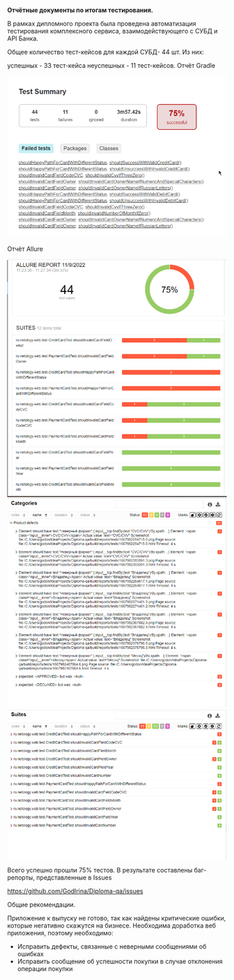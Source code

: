 **Отчётные документы по итогам тестирования.**

В рамках дипломного проекта была проведена автоматизация тестирования комплексного сервиса, взаимодействующего с СУБД и API Банка.

Общее количество тест-кейсов для каждой СУБД- 44 шт. Из них:

успешных - 33 тест-кейса
неуспешных - 11 тест-кейсов.
Отчёт Gradle

![img.png](img.png)

Отчёт Allure

![img_1.png](img_1.png)
![img_2.png](img_2.png)
![img_3.png](img_3.png)

Всего успешно прошли 75% тестов. В результате составлены баг-репорты, представленные в Issues

https://github.com/GodIrina/Diploma-qa/issues

Общие рекомендации.

Приложение к выпуску не готово, так как найдены критические ошибки, которые негативно скажутся на бизнесе. Необходима доработка веб приложения, поэтому необходимо:

- Исправить дефекты, связанные с неверными сообщениями об ошибках
- Исправить сообщение об успешности покупки в случае отклонения операции покупки